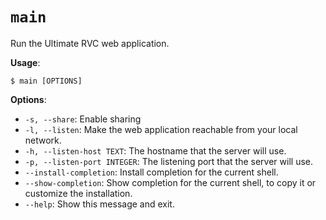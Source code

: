 # `main`

Run the Ultimate RVC web application.

**Usage**:

```console
$ main [OPTIONS]
```

**Options**:

* `-s, --share`: Enable sharing
* `-l, --listen`: Make the web application reachable from your local network.
* `-h, --listen-host TEXT`: The hostname that the server will use.
* `-p, --listen-port INTEGER`: The listening port that the server will use.
* `--install-completion`: Install completion for the current shell.
* `--show-completion`: Show completion for the current shell, to copy it or customize the installation.
* `--help`: Show this message and exit.
